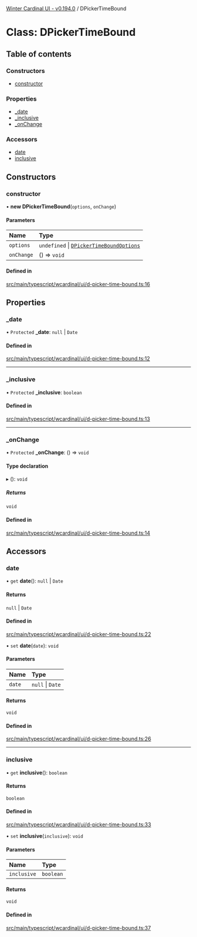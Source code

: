 [Winter Cardinal UI - v0.194.0](../index.md) / DPickerTimeBound

# Class: DPickerTimeBound

## Table of contents

### Constructors

- [constructor](DPickerTimeBound.md#constructor)

### Properties

- [\_date](DPickerTimeBound.md#_date)
- [\_inclusive](DPickerTimeBound.md#_inclusive)
- [\_onChange](DPickerTimeBound.md#_onchange)

### Accessors

- [date](DPickerTimeBound.md#date)
- [inclusive](DPickerTimeBound.md#inclusive)

## Constructors

### constructor

• **new DPickerTimeBound**(`options`, `onChange`)

#### Parameters

| Name | Type |
| :------ | :------ |
| `options` | `undefined` \| [`DPickerTimeBoundOptions`](../interfaces/DPickerTimeBoundOptions.md) |
| `onChange` | () => `void` |

#### Defined in

[src/main/typescript/wcardinal/ui/d-picker-time-bound.ts:16](https://github.com/winter-cardinal/winter-cardinal-ui/blob/v0.194.0/src/main/typescript/wcardinal/ui/d-picker-time-bound.ts#L16)

## Properties

### \_date

• `Protected` **\_date**: ``null`` \| `Date`

#### Defined in

[src/main/typescript/wcardinal/ui/d-picker-time-bound.ts:12](https://github.com/winter-cardinal/winter-cardinal-ui/blob/v0.194.0/src/main/typescript/wcardinal/ui/d-picker-time-bound.ts#L12)

___

### \_inclusive

• `Protected` **\_inclusive**: `boolean`

#### Defined in

[src/main/typescript/wcardinal/ui/d-picker-time-bound.ts:13](https://github.com/winter-cardinal/winter-cardinal-ui/blob/v0.194.0/src/main/typescript/wcardinal/ui/d-picker-time-bound.ts#L13)

___

### \_onChange

• `Protected` **\_onChange**: () => `void`

#### Type declaration

▸ (): `void`

##### Returns

`void`

#### Defined in

[src/main/typescript/wcardinal/ui/d-picker-time-bound.ts:14](https://github.com/winter-cardinal/winter-cardinal-ui/blob/v0.194.0/src/main/typescript/wcardinal/ui/d-picker-time-bound.ts#L14)

## Accessors

### date

• `get` **date**(): ``null`` \| `Date`

#### Returns

``null`` \| `Date`

#### Defined in

[src/main/typescript/wcardinal/ui/d-picker-time-bound.ts:22](https://github.com/winter-cardinal/winter-cardinal-ui/blob/v0.194.0/src/main/typescript/wcardinal/ui/d-picker-time-bound.ts#L22)

• `set` **date**(`date`): `void`

#### Parameters

| Name | Type |
| :------ | :------ |
| `date` | ``null`` \| `Date` |

#### Returns

`void`

#### Defined in

[src/main/typescript/wcardinal/ui/d-picker-time-bound.ts:26](https://github.com/winter-cardinal/winter-cardinal-ui/blob/v0.194.0/src/main/typescript/wcardinal/ui/d-picker-time-bound.ts#L26)

___

### inclusive

• `get` **inclusive**(): `boolean`

#### Returns

`boolean`

#### Defined in

[src/main/typescript/wcardinal/ui/d-picker-time-bound.ts:33](https://github.com/winter-cardinal/winter-cardinal-ui/blob/v0.194.0/src/main/typescript/wcardinal/ui/d-picker-time-bound.ts#L33)

• `set` **inclusive**(`inclusive`): `void`

#### Parameters

| Name | Type |
| :------ | :------ |
| `inclusive` | `boolean` |

#### Returns

`void`

#### Defined in

[src/main/typescript/wcardinal/ui/d-picker-time-bound.ts:37](https://github.com/winter-cardinal/winter-cardinal-ui/blob/v0.194.0/src/main/typescript/wcardinal/ui/d-picker-time-bound.ts#L37)
